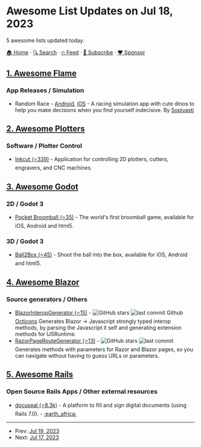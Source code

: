 # Awesome List Updates on Jul 18, 2023

5 awesome lists updated today.

[🏠 Home](/README.md) · [🔍 Search](https://www.trackawesomelist.com/search/) · [🔥 Feed](https://www.trackawesomelist.com/rss.xml) · [📮 Subscribe](https://trackawesomelist.us17.list-manage.com/subscribe?u=d2f0117aa829c83a63ec63c2f&id=36a103854c) · [❤️  Sponsor](https://github.com/sponsors/theowenyoung)



## [1. Awesome Flame](/content/flame-engine/awesome-flame/README.md)

### App Releases / Simulation

*   Random Race - [Android](https://play.google.com/store/apps/details?id=com.sopivasti.randomrace), [iOS](https://apps.apple.com/us/app/random-race-simulator/id6450887585) - A racing simulation app with cute dinos to help you make decisions when you find yourself indecisive. By [Sopivasti](https://www.sopivasti.com/)

## [2. Awesome Plotters](/content/beardicus/awesome-plotters/README.md)

### Software / Plotter Control

*   [Inkcut (⭐339)](https://github.com/inkcut/inkcut) - Application for controlling 2D plotters, cutters, engravers, and CNC machines.

## [3. Awesome Godot](/content/godotengine/awesome-godot/README.md)

### 2D / Godot 3

*   [Pocket Broomball (⭐35)](https://github.com/dulvui/pocket-broomball/) - The world's first broomball game, available for iOS, Android and html5.

### 3D / Godot 3

*   [Ball2Box (⭐45)](https://github.com/dulvui/ball2box) - Shoot the ball into the box, available for iOS, Android and html5.

## [4. Awesome Blazor](/content/AdrienTorris/awesome-blazor/README.md)

### Source generators / Others

*   [BlazorInteropGenerator (⭐15)](https://github.com/surgicalcoder/BlazorInteropGenerator) - ![GitHub stars](https://img.shields.io/github/stars/surgicalcoder/BlazorInteropGenerator?style=flat-square\&cacheSeconds=604800) ![last commit](https://img.shields.io/github/last-commit/surgicalcoder/BlazorInteropGenerator?style=flat-square\&cacheSeconds=86400) Github [Octicons](https://primer.style/design/foundations/icons/) Generates Blazor -> Javascript strongly typed interop methods, by parsing the Javascript it self and generating extension methods for IJSRuntime.
*   [RazorPageRouteGenerator (⭐13)](https://github.com/surgicalcoder/RazorPageRouteGenerator) - ![GitHub stars](https://img.shields.io/github/stars/surgicalcoder/RazorPageRouteGenerator?style=flat-square\&cacheSeconds=604800) ![last commit](https://img.shields.io/github/last-commit/surgicalcoder/RazorPageRouteGenerator?style=flat-square\&cacheSeconds=86400) Generates methods with parameters for Razor and Blazor pages, so you can navigate without having to guess URLs or parameters.

## [5. Awesome Rails](/content/gramantin/awesome-rails/README.md)

### Open Source Rails Apps / Other external resources

*   [docuseal (⭐8.3k)](https://github.com/docusealco/docuseal) - A platform to fill and sign digital documents (using Rails 7.0). - [:earth\_africa:](https://www.docuseal.co/)

---

- Prev: [Jul 19, 2023](/content/2023/07/19/README.md)
- Next: [Jul 17, 2023](/content/2023/07/17/README.md)